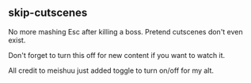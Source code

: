 skip-cutscenes
--------------

No more mashing Esc after killing a boss. Pretend cutscenes don't even exist.

Don't forget to turn this off for new content if you want to watch it.

All credit to meishuu just added toggle to turn on/off for my alt.
